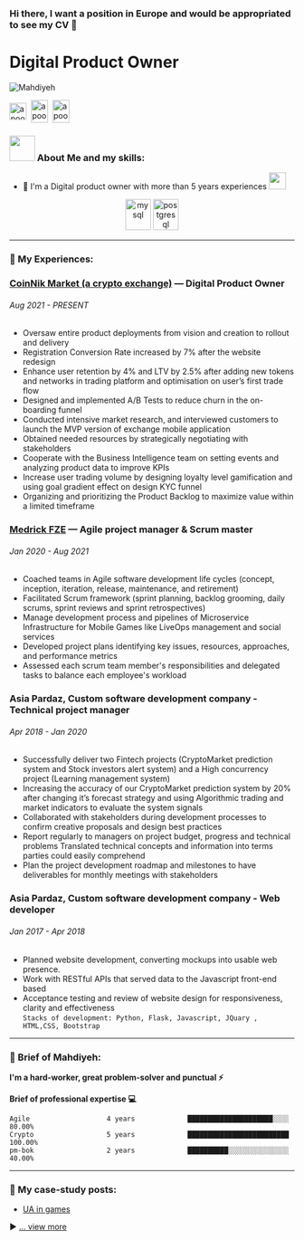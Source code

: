 ### Hi there, I want a position in Europe and would be appropriated to see my CV 👋

<!--
**Mah96A/Mah96A** is a ✨ _special_ ✨ repository because its `README.md` (this file) appears on your GitHub profile.

Here are some ideas to get you started:

- 🔭 I’m currently working on ...
- 🌱 I’m currently learning ...
- 👯 I’m looking to collaborate on ...
- 🤔 I’m looking for help with ...
- 💬 Ask me about ...
- 📫 How to reach me: ...
- 😄 Pronouns: ...
- ⚡ Fun fact: ...
-->

# Digital Product Owner

<p align="left">
  <img src="https://infinityloop.me/assets/madi.gif" alt="Mahdiyeh">
</p>

<p align="left">
<a href="https://www.linkedin.com/in/mahdiyehaliyari/" target="blank"><img align="center" src="https://cdn.jsdelivr.net/npm/simple-icons@3.0.1/icons/linkedin.svg" alt="apoorvtyagi" height="30" width="30" /></a>&nbsp;
<a href="https://join.skype.com/invite/aJyBlYZ44uQt" target="blank"><img align="center" src="https://cdn.jsdelivr.net/npm/simple-icons@3.0.1/icons/skype.svg" alt="apoorv#4040" height="40" width="30" /></a>&nbsp;
<a href="mailto:MahdiyehAliyari96@gmail.com" target="blank"><img align="center" src="https://cdn.jsdelivr.net/npm/simple-icons@3.0.1/icons/gmail.svg" alt="apoorv#4040" height="40" width="30" /></a>&nbsp;
</p>

### <img src="https://raw.githubusercontent.com/TheDudeThatCode/TheDudeThatCode/master/Assets/Developer.gif" width="45px"> About Me and my skills:

- 🏦 I'm a Digital product owner with more than 5 years experiences
  <img src="https://media.giphy.com/media/WUlplcMpOCEmTGBtBW/giphy.gif" width="30">

<p align="center">

  <img src="https://www.vectorlogo.zone/logos/mysql/mysql-icon.svg" alt="mysql" width="45" height="55"/>
      <img src="https://www.vectorlogo.zone/logos/postgresql/postgresql-icon.svg" alt="postgresql" width="45" height="55"/>
</p>

---

### 💼 My Experiences:

### [CoinNik Market (a crypto exchange)](https://coinnik.market/) — Digital Product Owner

###### Aug 2021 - PRESENT

- Oversaw entire product deployments from vision and creation to rollout and delivery
- Registration Conversion Rate increased by 7% after the website redesign
- Enhance user retention by 4% and LTV by 2.5% after adding new tokens and networks in trading
  platform and optimisation on user’s first trade flow
- Designed and implemented A/B Tests to reduce churn in the on-boarding funnel
- Conducted intensive market research, and interviewed customers to launch the MVP version of
  exchange mobile application
- Obtained needed resources by strategically negotiating with stakeholders
- Cooperate with the Business Intelligence team on setting events and analyzing product data to
  improve KPIs
- Increase user trading volume by designing loyalty level gamification and using goal gradient
  effect on design KYC funnel
- Organizing and prioritizing the Product Backlog to maximize value within a limited timeframe

### [Medrick FZE](http://medrickgames.com/) — Agile project manager & Scrum master

###### Jan 2020 - Aug 2021

- Coached teams in Agile software development life cycles (concept, inception, iteration, release,
  maintenance, and retirement)
- Facilitated Scrum framework (sprint planning, backlog grooming, daily scrums, sprint reviews and
  sprint retrospectives)
- Manage development process and pipelines of Microservice Infrastructure for Mobile Games like
  LiveOps management and social services
- Developed project plans identifying key issues, resources, approaches, and performance metrics
- Assessed each scrum team member's responsibilities and delegated tasks to balance each employee's
  workload

### Asia Pardaz, Custom software development company - Technical project manager

###### Apr 2018 - Jan 2020

- Successfully deliver two Fintech projects (CryptoMarket prediction system and Stock investors
  alert system) and a High concurrency project (Learning management system)
- Increasing the accuracy of our CryptoMarket prediction system by 20% after changing it’s forecast
  strategy and using Algorithmic trading and market indicators to evaluate the system signals
- Collaborated with stakeholders during development processes to confirm creative proposals and
  design best practices
- Report regularly to managers on project budget, progress and technical problems Translated
  technical concepts and information into terms parties could easily comprehend
- Plan the project development roadmap and milestones to have deliverables for monthly meetings with
  stakeholders

### Asia Pardaz, Custom software development company - Web developer

###### Jan 2017 - Apr 2018

- Planned website development, converting mockups into usable web presence.
- Work with RESTful APIs that served data to the Javascript front-end based
- Acceptance testing and review of website design for responsiveness, clarity and effectiveness<br>
  `Stacks of development: Python, Flask, Javascript, JQuary , HTML,CSS, Bootstrap`

---

### 💼 Brief of Mahdiyeh:

**I'm a hard-worker, great problem-solver and punctual ⚡**

**Brief of professional expertise 💻**

```text
Agile                   4 years             █████████████████████░░░░   80.00% 
Crypto                  5 years             █████████████████████████   100.00% 
pm-bok                  2 years             ██████████░░░░░░░░░░░░░░░   40.00% 
```

---

### 📝 My case-study posts:

<!-- BLOG-POST-LIST:START -->

- [UA in games](http://infinityloop.me/)

<!-- BLOG-POST-LIST:END -->

▶ [... view more](http://infinityloop.me/)

